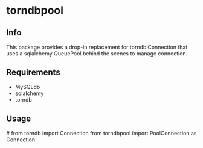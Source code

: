 # torndbpool

## Info

This package provides a drop-in replacement for torndb.Connection that uses a sqlalchemy QueuePool behind the scenes to manage connection.

## Requirements

 - MySQLdb
 - sqlalchemy
 - torndb

## Usage

\# from torndb import Connection
from torndbpool import PoolConnection as Connection
